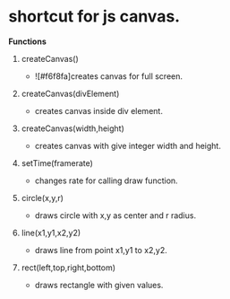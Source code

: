 # shortcut for js canvas.

**Functions**

1. createCanvas()
   - ![#f6f8fa]creates canvas for full screen.

2. createCanvas(divElement)
   - creates canvas inside div element.

3. createCanvas(width,height)
   - creates canvas with give integer width and height.

4. setTime(framerate)
   - changes rate for calling draw function.

5. circle(x,y,r)
   - draws circle with x,y as center and r radius.

6. line(x1,y1,x2,y2)
   - draws line from point x1,y1 to x2,y2.

7. rect(left,top,right,bottom)
   - draws rectangle with given values.
